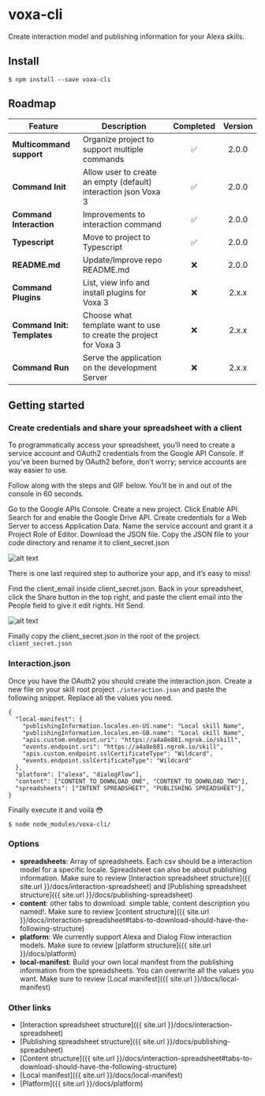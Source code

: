 # voxa-cli

Create interaction model and publishing information for your Alexa skills.

## Install

```
$ npm install --save voxa-cli
```

## Roadmap

| Feature | Description | Completed | Version |
|---------|-------------|:---------:|:-------:|
| **Multicommand support**  | Organize project to support multiple commands | ✅ | 2.0.0 |
| **Command Init** | Allow user to create an empty (default) interaction json Voxa 3 | ✅ | 2.0.0 |
| **Command Interaction** | Improvements to interaction command | ✅ | 2.0.0 |
| **Typescript** | Move to project to Typescript | ✅ | 2.0.0 |
| **README.md** | Update/Improve repo README.md | ❌ | 2.0.0 |
| **Command Plugins** | List, view info and install plugins for Voxa 3 | ❌ | 2.x.x |
| **Command Init: Templates** | Choose what template want to use to create the project for Voxa 3 | ❌ | 2.x.x |
| **Command Run** | Serve the application on the development Server | ❌ | 2.x.x |

## Getting started

### Create credentials and share your spreadsheet with a client

To programmatically access your spreadsheet, you’ll need to create a service account and OAuth2 credentials from the Google API Console. If you’ve been burned by OAuth2 before, don’t worry; service accounts are way easier to use.

Follow along with the steps and GIF below. You’ll be in and out of the console in 60 seconds.

Go to the Google APIs Console.
Create a new project.
Click Enable API. Search for and enable the Google Drive API.
Create credentials for a Web Server to access Application Data.
Name the service account and grant it a Project Role of Editor.
Download the JSON file.
Copy the JSON file to your code directory and rename it to client_secret.json

![alt text](https://www.twilio.com/blog/wp-content/uploads/2017/03/z5P3Wgwb468knWrP27VvpiWAAfZGuOu3gbxUrmi4RYQ2UmZr3wbDM1qTDEasNgsZYAhkDRQryo2vJ3LpvYekSbqntIG_YhO1RiIpVFmGrBwzDwASc8UTnGruTmnZTVZgAkGxPRgQ.png)

There is one last required step to authorize your app, and it’s easy to miss!

Find the client_email inside client_secret.json. Back in your spreadsheet, click the Share button in the top right, and paste the client email into the People field to give it edit rights. Hit Send.

![alt text](https://www.twilio.com/blog/wp-content/uploads/2017/03/2pzVvPzuNHokBSR2KXoPB9XC15xBF-qBCRJJq0Ut987IkqDVeL3sNdqY2oQj-1V1-2X-SdU33jAuwQ88_XxH703HFpoe7slpVUIniinIqbpz2zD6U2pd77C1iXT0Kzd4qFWb9pI0.png)

Finally copy the client_secret.json in the root of the project. `client_secret.json`

### Interaction.json

Once you have the OAuth2 you should create the interaction.json.
Create a new file on your skill root project `./interaction.json` and paste the following snippet. Replace all the values you need.

```
{
  "local-manifest": {
    "publishingInformation.locales.en-US.name": "Local skill Name",
    "publishingInformation.locales.en-GB.name": "Local skill Name",
    "apis.custom.endpoint.uri": "https://a4a8e881.ngrok.io/skill",
    "events.endpoint.uri": "https://a4a8e881.ngrok.io/skill",
    "apis.custom.endpoint.sslCertificateType": "Wildcard",
    "events.endpoint.sslCertificateType": "Wildcard"
  },
  "platform": ["alexa", "dialogFlow"],
  "content": ["CONTENT_TO_DOWNLOAD_ONE", "CONTENT_TO_DOWNLOAD_TWO"],
  "spreadsheets": ["INTENT SPREADSHEET", "PUBLISHING SPREADSHEET"],
}
```

Finally execute it and voilà :flushed:

```
$ node node_modules/voxa-cli/
```

### Options

* **spreadsheets**: Array of spreadsheets. Each csv should be a interaction model for a specific locale. Spreadsheet can also be about publishing information. Make sure to review [Interaction spreadsheet structure]({{ site.url }}/docs/interaction-spreadsheet) and [Publishing spreadsheet structure]({{ site.url }}/docs/publishing-spreadsheet)
* **content**: other tabs to download. simple table, content description you named!. Make sure to review [content structure]({{ site.url }}/docs/interaction-spreadsheet#tabs-to-download-should-have-the-following-structure)
* **platform**: We currently support Alexa and Dialog Flow interaction models. Make sure to review [platform structure]({{ site.url }}/docs/platform)
* **local-manifest**: Build your own local manifest from the publishing information from the spreadsheets. You can overwrite all the values you want. Make sure to review [Local manifest]({{ site.url }}/docs/local-manifest)


### Other links
 * [Interaction spreadsheet structure]({{ site.url }}/docs/interaction-spreadsheet)
 * [Publishing spreadsheet structure]({{ site.url }}/docs/publishing-spreadsheet)
 * [Content structure]({{ site.url }}/docs/interaction-spreadsheet#tabs-to-download-should-have-the-following-structure)
 * [Local manifest]({{ site.url }}/docs/local-manifest)
 * [Platform]({{ site.url }}/docs/platform)
